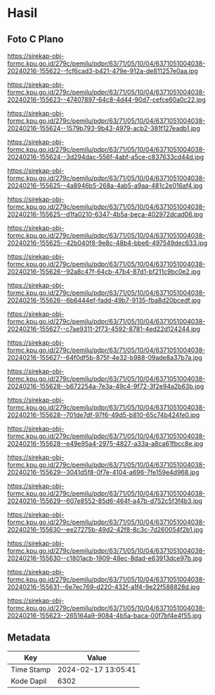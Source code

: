# Hasil

## Foto C Plano

https://sirekap-obj-formc.kpu.go.id/279c/pemilu/pdpr/63/71/05/10/04/6371051004038-20240216-155622--fcf6cad3-b421-479e-912a-de811257e0aa.jpg

https://sirekap-obj-formc.kpu.go.id/279c/pemilu/pdpr/63/71/05/10/04/6371051004038-20240216-155623--47407897-64c8-4d44-90d7-cefce60a0c22.jpg

https://sirekap-obj-formc.kpu.go.id/279c/pemilu/pdpr/63/71/05/10/04/6371051004038-20240216-155624--1579b793-9b43-4979-acb2-381f127eadb1.jpg

https://sirekap-obj-formc.kpu.go.id/279c/pemilu/pdpr/63/71/05/10/04/6371051004038-20240216-155624--3d294dac-556f-4abf-a5ce-c837633cd44d.jpg

https://sirekap-obj-formc.kpu.go.id/279c/pemilu/pdpr/63/71/05/10/04/6371051004038-20240216-155625--4a8946b5-268a-4ab5-a9aa-481c2e016af4.jpg

https://sirekap-obj-formc.kpu.go.id/279c/pemilu/pdpr/63/71/05/10/04/6371051004038-20240216-155625--d1fa0210-6347-4b5a-beca-402972dcad06.jpg

https://sirekap-obj-formc.kpu.go.id/279c/pemilu/pdpr/63/71/05/10/04/6371051004038-20240216-155625--42b040f8-9e8c-48b4-bbe6-497549dec633.jpg

https://sirekap-obj-formc.kpu.go.id/279c/pemilu/pdpr/63/71/05/10/04/6371051004038-20240216-155626--92a8c47f-64cb-47b4-87d1-bf211c9bc0e2.jpg

https://sirekap-obj-formc.kpu.go.id/279c/pemilu/pdpr/63/71/05/10/04/6371051004038-20240216-155626--6b6444ef-fadd-49b7-9135-fba8d20bcedf.jpg

https://sirekap-obj-formc.kpu.go.id/279c/pemilu/pdpr/63/71/05/10/04/6371051004038-20240216-155627--c7ae9311-2f73-4592-8781-4ed22d124244.jpg

https://sirekap-obj-formc.kpu.go.id/279c/pemilu/pdpr/63/71/05/10/04/6371051004038-20240216-155627--64f0df5b-875f-4e32-b988-09ade8a37b7a.jpg

https://sirekap-obj-formc.kpu.go.id/279c/pemilu/pdpr/63/71/05/10/04/6371051004038-20240216-155628--b672254a-7e3a-49c4-9f72-3f2e94a2b63b.jpg

https://sirekap-obj-formc.kpu.go.id/279c/pemilu/pdpr/63/71/05/10/04/6371051004038-20240216-155628--701de7df-97f6-49d5-b810-65c74b424fe0.jpg

https://sirekap-obj-formc.kpu.go.id/279c/pemilu/pdpr/63/71/05/10/04/6371051004038-20240216-155628--e49e95a4-2975-4827-a33a-a8ca61fbcc8e.jpg

https://sirekap-obj-formc.kpu.go.id/279c/pemilu/pdpr/63/71/05/10/04/6371051004038-20240216-155629--3041d5f8-0f7e-4104-a696-7fe159e4d968.jpg

https://sirekap-obj-formc.kpu.go.id/279c/pemilu/pdpr/63/71/05/10/04/6371051004038-20240216-155629--607e8552-85d6-464f-a47b-d752c5f3f4b3.jpg

https://sirekap-obj-formc.kpu.go.id/279c/pemilu/pdpr/63/71/05/10/04/6371051004038-20240216-155630--ee27275b-49d2-42f8-8c3c-7d260054f2b1.jpg

https://sirekap-obj-formc.kpu.go.id/279c/pemilu/pdpr/63/71/05/10/04/6371051004038-20240216-155630--c1801acb-1909-48ec-8dad-e63913dce97b.jpg

https://sirekap-obj-formc.kpu.go.id/279c/pemilu/pdpr/63/71/05/10/04/6371051004038-20240216-155631--6e7ec769-d220-432f-a1f4-9e22f588828d.jpg

https://sirekap-obj-formc.kpu.go.id/279c/pemilu/pdpr/63/71/05/10/04/6371051004038-20240216-155623--265164a9-9084-4b5a-baca-00f7bf4e4f55.jpg


## Metadata

| Key        | Value               |
| ---------- | ------------------- |
| Time Stamp | 2024-02-17 13:05:41 |
| Kode Dapil | 6302                |



